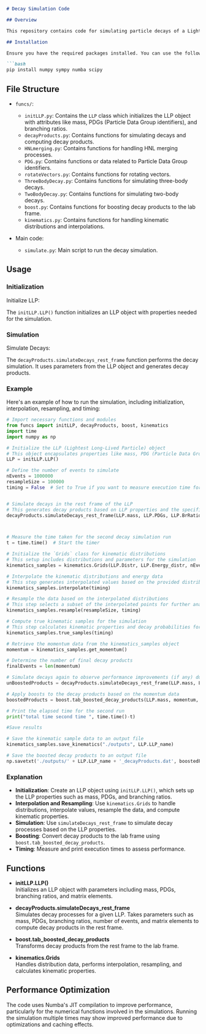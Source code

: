 ```markdown
# Decay Simulation Code

## Overview

This repository contains code for simulating particle decays of a Lightest Long-Lived Particle (LLP). The simulation includes the generation of decay products in the rest frame of the LLP, calculation of kinematic properties, and optimization for performance. The code utilizes Numba for Just-In-Time (JIT) compilation to enhance speed and efficiency.

## Installation

Ensure you have the required packages installed. You can use the following command to install the dependencies:

```bash
pip install numpy sympy numba scipy
```

## File Structure

- `funcs/`:
  - `initLLP.py`: Contains the `LLP` class which initializes the LLP object with attributes like mass, PDGs (Particle Data Group identifiers), and branching ratios.
  - `decayProducts.py`: Contains functions for simulating decays and computing decay products.
  - `HNLmerging.py`: Contains functions for handling HNL merging processes.
  - `PDG.py`: Contains functions or data related to Particle Data Group identifiers.
  - `rotateVectors.py`: Contains functions for rotating vectors.
  - `ThreeBodyDecay.py`: Contains functions for simulating three-body decays.
  - `TwoBodyDecay.py`: Contains functions for simulating two-body decays.
  - `boost.py`: Contains functions for boosting decay products to the lab frame.
  - `kinematics.py`: Contains functions for handling kinematic distributions and interpolations.

- Main code:
  - `simulate.py`: Main script to run the decay simulation.

## Usage

### Initialization

Initialize LLP:

The `initLLP.LLP()` function initializes an LLP object with properties needed for the simulation.

### Simulation

Simulate Decays:

The `decayProducts.simulateDecays_rest_frame` function performs the decay simulation. It uses parameters from the LLP object and generates decay products.

### Example

Here's an example of how to run the simulation, including initialization, interpolation, resampling, and timing:

```python
# Import necessary functions and modules
from funcs import initLLP, decayProducts, boost, kinematics
import time
import numpy as np

# Initialize the LLP (Lightest Long-Lived Particle) object
# This object encapsulates properties like mass, PDG (Particle Data Group) identifiers, branching ratios, etc.
LLP = initLLP.LLP()

# Define the number of events to simulate
nEvents = 1000000
resampleSize = 100000
timing = False  # Set to True if you want to measure execution time for various steps


# Simulate decays in the rest frame of the LLP
# This generates decay products based on LLP properties and the specified number of events
decayProducts.simulateDecays_rest_frame(LLP.mass, LLP.PDGs, LLP.BrRatios_distr, nEvents, LLP.Matrix_elements)



# Measure the time taken for the second decay simulation run
t = time.time()  # Start the timer

# Initialize the `Grids` class for kinematic distributions
# This setup includes distributions and parameters for the simulation
kinematics_samples = kinematics.Grids(LLP.Distr, LLP.Energy_distr, nEvents, LLP.mass, LLP.c_tau)

# Interpolate the kinematic distributions and energy data
# This step generates interpolated values based on the provided distributions
kinematics_samples.interpolate(timing)

# Resample the data based on the interpolated distributions
# This step selects a subset of the interpolated points for further analysis
kinematics_samples.resample(resampleSize, timing)

# Compute true kinematic samples for the simulation
# This step calculates kinematic properties and decay probabilities for the samples
kinematics_samples.true_samples(timing)

# Retrieve the momentum data from the kinematics_samples object
momentum = kinematics_samples.get_momentum()

# Determine the number of final decay products
finalEvents = len(momentum)

# Simulate decays again to observe performance improvements (if any) due to caching or other factors
unBoostedProducts = decayProducts.simulateDecays_rest_frame(LLP.mass, LLP.PDGs, LLP.BrRatios_distr, finalEvents, LLP.Matrix_elements)

# Apply boosts to the decay products based on the momentum data
boostedProducts = boost.tab_boosted_decay_products(LLP.mass, momentum, unBoostedProducts)

# Print the elapsed time for the second run
print("total time second time ", time.time()-t)

#Save results

# Save the kinematic sample data to an output file
kinematics_samples.save_kinematics("./outputs", LLP.LLP_name)

# Save the boosted decay products to an output file
np.savetxt('./outputs/' + LLP.LLP_name + '_decayProducts.dat', boostedProducts)


```

### Explanation

- **Initialization**: Create an LLP object using `initLLP.LLP()`, which sets up the LLP properties such as mass, PDGs, and branching ratios.
- **Interpolation and Resampling**: Use `kinematics.Grids` to handle distributions, interpolate values, resample the data, and compute kinematic properties.
- **Simulation**: Use `simulateDecays_rest_frame` to simulate decay processes based on the LLP properties.
- **Boosting**: Convert decay products to the lab frame using `boost.tab_boosted_decay_products`.
- **Timing**: Measure and print execution times to assess performance.

## Functions

- **initLLP.LLP()**  
  Initializes an LLP object with parameters including mass, PDGs, branching ratios, and matrix elements.

- **decayProducts.simulateDecays_rest_frame**  
  Simulates decay processes for a given LLP. Takes parameters such as mass, PDGs, branching ratios, number of events, and matrix elements to compute decay products in the rest frame.

- **boost.tab_boosted_decay_products**  
  Transforms decay products from the rest frame to the lab frame.

- **kinematics.Grids**  
  Handles distribution data, performs interpolation, resampling, and calculates kinematic properties.

## Performance Optimization

The code uses Numba's JIT compilation to improve performance, particularly for the numerical functions involved in the simulations. Running the simulation multiple times may show improved performance due to optimizations and caching effects.
```